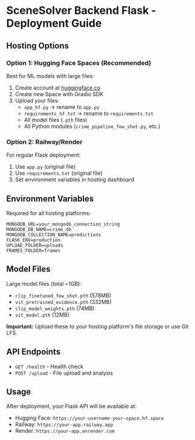 # SceneSolver Backend Flask - Deployment Guide

## Hosting Options

### Option 1: Hugging Face Spaces (Recommended)

Best for ML models with large files:

1. Create account at [huggingface.co](https://huggingface.co)
2. Create new Space with Gradio SDK
3. Upload your files:
   - `app_hf.py` → rename to `app.py`
   - `requirements_hf.txt` → rename to `requirements.txt`
   - All model files (`.pth` files)
   - All Python modules (`crime_pipeline_few_shot.py`, etc.)

### Option 2: Railway/Render

For regular Flask deployment:

1. Use `app.py` (original file)
2. Use `requirements.txt` (original file)
3. Set environment variables in hosting dashboard

## Environment Variables

Required for all hosting platforms:

```
MONGODB_URL=your_mongodb_connection_string
MONGODB_DB_NAME=crime_db
MONGODB_COLLECTION_NAME=predictions
FLASK_ENV=production
UPLOAD_FOLDER=uploads
FRAMES_FOLDER=frames
```

## Model Files

Large model files (total ~1GB):

- `clip_finetuned_few_shot.pth` (578MB)
- `vit_pretrained_evidence.pth` (332MB)
- `clip_model_weights.pth` (74MB)
- `vit_model.pth` (12MB)

**Important:** Upload these to your hosting platform's file storage or use Git LFS.

## API Endpoints

- `GET /health` - Health check
- `POST /upload` - File upload and analysis

## Usage

After deployment, your Flask API will be available at:

- Hugging Face: `https://your-username-your-space.hf.space`
- Railway: `https://your-app.railway.app`
- Render: `https://your-app.onrender.com`
